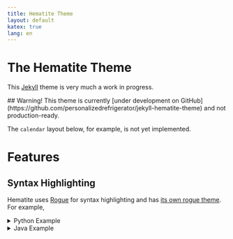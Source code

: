 ```yaml
---
title: Hematite Theme
layout: default
katex: true
lang: en
---
```


# The Hematite Theme

This [Jekyll](https://jekyllrb.com/docs/) theme is very much a work in progress.

<aside class="warning" markdown=1>
## Warning!
This theme is currently
[under development on GitHub](https://github.com/personalizedrefrigerator/jekyll-hematite-theme) and
not production-ready.

The `calendar` layout below, for example, is not yet implemented.
</aside>

# Features
## Syntax Highlighting

Hematite uses [Rogue](https://github.com/rouge-ruby/rouge) for syntax highlighting and
has [its own rogue theme](https://github.com/personalizedrefrigerator/jekyll-hematite-theme/blob/main/_sass/_rogue.scss). For example,

<details markdown=1><summary>Python Example</summary>
```py
def my_function():
    if 1 == 2:
        assert False
    else:
        variable = 123.4 + 1 / 2

        # Now print something!
        print("This is Python")

if __name__ == "__main__":
    import sys
    my_function()
    sys.exit(1)
```
</details>

<details markdown=1><summary>HTML Example</summary>
```html
<!DOCTYPE html>
<html lang="en">
    <head>
        <title>Test...</title>
        <script>
            if (true || 1 || false) {
                alert(`Testing...`);
            }
            // JS Comment 1
            /* JS comment 2 */
        </script>

        <style>
            :root {
                color: red;
            }
        </style>

        <!-- An HTML comment -->
    </head>
    <body>
        <h1>Header</h1>
        <p>Paragraph</p>
    </body>
</html>
```
</details>
<details markdown=1><summary>Java Example</summary>
```java
package foo.bar;

public class Foo {
    public static void main(String[] args) {
        System.out.println("Hmm...");
    }
}
```
</details>


## Calendar Layout
Select the `calendar` layout to display a visual calendar. [Calendar layout example](example/calendar).

## Math
By including `katex: true` in a site's header, $$\KaTeX$$ can be loaded.

Write math by wrapping expressions in `$$`. For example,

```tex
### $$\KaTeX$$ example
$$\text{This}\qquad$$ is an example of $$\KaTeX$$ usage.

\\[
    f^{(n)}\left(z\right) = \frac{n!}{2\pi i} \oint_\gamma \frac{f(w)}{\left(w - z\right)^{n + 1}} dw
\\]
```

renders as
<details markdown=1><summary>Result</summary>
### $$\KaTeX$$ example
$$\text{This}\qquad$$ is an example of $$\KaTeX$$ usage.

\\[
    f^{(n)}\left(z\right) = \frac{n!}{2\pi i} \oint_\gamma \frac{f(w)}{\left(w - z\right)^{n + 1}} dw
\\]
</details>

# Debugging information

<details markdown=1><summary>Debug info</summary>

```json
{{ site | jsonify }}
```

</details>
